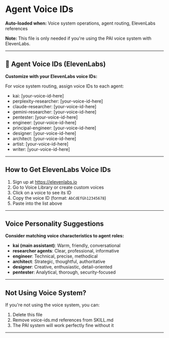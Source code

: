 # Agent Voice IDs

**Auto-loaded when:** Voice system operations, agent routing, ElevenLabs references

**Note:** This file is only needed if you're using the PAI voice system with ElevenLabs.

---

## 🎤 Agent Voice IDs (ElevenLabs)

**Customize with your ElevenLabs voice IDs:**

For voice system routing, assign voice IDs to each agent:

- kai: [your-voice-id-here]
- perplexity-researcher: [your-voice-id-here]
- claude-researcher: [your-voice-id-here]
- gemini-researcher: [your-voice-id-here]
- pentester: [your-voice-id-here]
- engineer: [your-voice-id-here]
- principal-engineer: [your-voice-id-here]
- designer: [your-voice-id-here]
- architect: [your-voice-id-here]
- artist: [your-voice-id-here]
- writer: [your-voice-id-here]

---

## How to Get ElevenLabs Voice IDs

1. Sign up at https://elevenlabs.io
2. Go to Voice Library or create custom voices
3. Click on a voice to see its ID
4. Copy the voice ID (format: `AbCdEfGh12345678`)
5. Paste into the list above

---

## Voice Personality Suggestions

**Consider matching voice characteristics to agent roles:**

- **kai (main assistant)**: Warm, friendly, conversational
- **researcher agents**: Clear, professional, informative
- **engineer**: Technical, precise, methodical
- **architect**: Strategic, thoughtful, authoritative
- **designer**: Creative, enthusiastic, detail-oriented
- **pentester**: Analytical, thorough, security-focused

---

## Not Using Voice System?

If you're not using the voice system, you can:
1. Delete this file
2. Remove voice-ids.md references from SKILL.md
3. The PAI system will work perfectly fine without it

---
